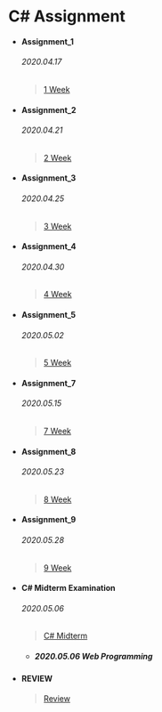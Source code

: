 # C# Assignment

+ ####  Assignment_1

  ###### 2020.04.17

  > [1 Week](https://github.com/narinn-star/C_sharp_Assignment/tree/master/1%20Week)

  

+ #### Assignment_2

  ###### 2020.04.21

  > [2 Week](https://github.com/narinn-star/C_sharp_Assignment/tree/master/2%20Week)

  

+ #### Assignment_3

  ###### 2020.04.25

  > [3 Week](https://github.com/narinn-star/C_sharp_Assignment/tree/master/3%20Week)

  

+ #### Assignment_4

  ###### 2020.04.30

  > [4 Week](https://github.com/narinn-star/C_sharp_Assignment/tree/master/4%20Week)

  

+ #### Assignment_5

  ###### 2020.05.02

  > [5 Week](https://github.com/narinn-star/C_sharp_Assignment/tree/master/5%20Week)

  

+ #### Assignment_7

  ###### 2020.05.15

  > [7 Week](https://github.com/narinn-star/C_sharp_Assignment/tree/master/7%20Week)

  

+ #### Assignment_8

  ###### 2020.05.23

  > [8 Week](https://github.com/narinn-star/C_sharp_Assignment/tree/master/8%20Week)

+ #### Assignment_9

  ###### 2020.05.28

  > [9 Week](https://github.com/narinn-star/C_sharp_Assignment/tree/master/9%20Week)

  

+ #### C# Midterm Examination

  ###### 2020.05.06

  > [C# Midterm](https://github.com/narinn-star/C_sharp_Assignment/tree/master/C%23%20Midterm)

  + ##### 2020.05.06 Web Programming

    

+ #### REVIEW

  > [Review](https://github.com/narinn-star/C_sharp_Assignment/tree/master/Review)
